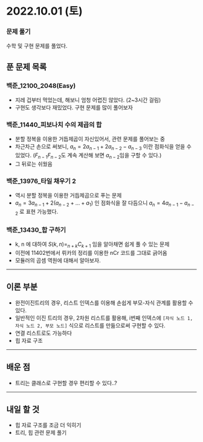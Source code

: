 # 2022.10.01 (토)

### 문제 풀기

수학 및 구현 문제를 풀었다.

## 푼 문제 목록

### 백준\_12100_2048(Easy)

- 지레 겁부터 먹었는데, 해보니 엄청 어렵진 않았다. (2~3시간 걸림)
- 구현도 생각보다 재밌었다. 구현 문제를 많이 풀어보자

###  백준\_11440_피보나치 수의 제곱의 합

- 분할 정복을 이용한 거듭제곱이 자신있어서, 관련 문제를 풀어보는 중
- 차근차근 손으로 써보니, $a_n = 2a_{n-1} + 2a_{n-2} - a_{n-3}$ 이란 점화식을 얻을 수 있었다. ($F_{n-1} F_{n-2}$도 계속 계산해 보면 $a_{n-2}$임을 구할 수 있다.)
- 그 뒤로는 쉬웠음

### 백준\_13976_타일 채우기 2

- 역시 분할 정복을 이용한 거듭제곱으로 푸는 문제
- $a_n = 3a_{n-1} + 2(a_{n-2} + ... + a_1)$ 인 점화식을 잘 다듬으니 $a_n = 4a_{n-1} - a_{n-2}$ 로 표현 가능했다.

### 백준\_13430_합 구하기

- k, n 에 대하여 $S(k, n) = _{n+k}C_{k+1}$ 임을 알아채면 쉽게 풀 수 있는 문제
- 이전에 11402번에서 뤼카의 정리를 이용한 nCr 코드를 그대로 긁어옴
- 모듈러의 곱셈 역원에 대해서 알아보자.


---

## 이론 부분

- 완전이진트리의 경우, 리스트 인덱스를 이용해 손쉽게 부모-자식 관계를 활용할 수 있다.
- 일반적인 이진 트리의 경우, 2차원 리스트를 활용해, i번째 인덱스에 `[자식 노드 1, 자식 노드 2, 부모 노드]` 식으로 리스트를 만듦으로써 구현할 수 있다.
- 연결 리스트로도 가능하다
- 힙 자료 구조

---

## 배운 점

- 트리는 클래스로 구현할 경우 편리할 수 있다..?


---

## 내일 할 것

- 힙 자료 구조를 조금 더 익히기
- 트리, 힙 관련 문제 풀기

